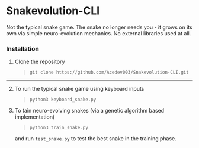 # Snakevolution-CLI
 Not the typical snake game. The snake no longer needs you - it grows on its own via simple neuro-evolution mechanics. No external libraries used at all.

 ### Installation

1. Clone the repository
    >`git clone https://github.com/Acedev003/Snakevolution-CLI.git`
---
2. To run the typical snake game using keyboard inputs
   > `python3 keyboard_snake.py`

3. To tain neuro-evolving snakes (via a genetic algorithm based implementation)
    > `python3 train_snake.py`

    and run `test_snake.py` to test the best snake in the training phase.


